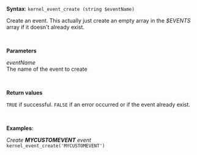 **Syntax**: `kernel_event_create (string $eventName)`

Create an event. This actually just create an empty array in the *$EVENTS* array if it doesn't already exist.

<br/>

**Parameters**

*eventName*
<br/>
   The name of the event to create

<br/>

**Return values**

`TRUE` if successful. `FALSE` if an error occurred or if the event already exist.

<br/>

**Examples**:

*Create **MYCUSTOMEVENT** event*
<br/>
`kernel_event_create('MYCUSTOMEVENT')`